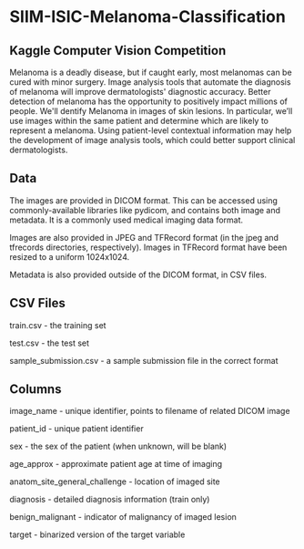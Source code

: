 # SIIM-ISIC-Melanoma-Classification
## Kaggle Computer Vision Competition
Melanoma is a deadly disease, but if caught early, most melanomas can be cured with minor surgery. Image analysis tools that automate the diagnosis of melanoma will improve dermatologists' diagnostic accuracy. Better detection of melanoma has the opportunity to positively impact millions of people. We'll dentify Melanoma in images of skin lesions. In particular, we’ll use images within the same patient and determine which are likely to represent a melanoma. Using patient-level contextual information may help the development of image analysis tools, which could better support clinical dermatologists.

## Data
The images are provided in DICOM format. This can be accessed using commonly-available libraries like pydicom, and contains both image and metadata. It is a commonly used medical imaging data format.

Images are also provided in JPEG and TFRecord format (in the jpeg and tfrecords directories, respectively). Images in TFRecord format have been resized to a uniform 1024x1024.

Metadata is also provided outside of the DICOM format, in CSV files.

## CSV Files
train.csv - the training set

test.csv - the test set

sample_submission.csv - a sample submission file in the correct format

## Columns
image_name - unique identifier, points to filename of related DICOM image

patient_id - unique patient identifier

sex - the sex of the patient (when unknown, will be blank)

age_approx - approximate patient age at time of imaging

anatom_site_general_challenge - location of imaged site

diagnosis - detailed diagnosis information (train only)

benign_malignant - indicator of malignancy of imaged lesion

target - binarized version of the target variable
